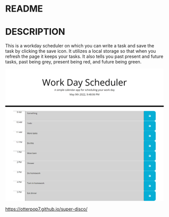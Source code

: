 # README

# DESCRIPTION

This is a workday scheduler on which you can write a task and save the task by clicking the save icon. It utilizes a local storage so that when you refresh the page it keeps your tasks. It also tells you past present and future tasks, past being grey, present being red, and future being green.

<img src="./Work-Day-Scheduler.png" alt="Work Day Scheduler"></img>

https://otterpop7.github.io/super-disco/
